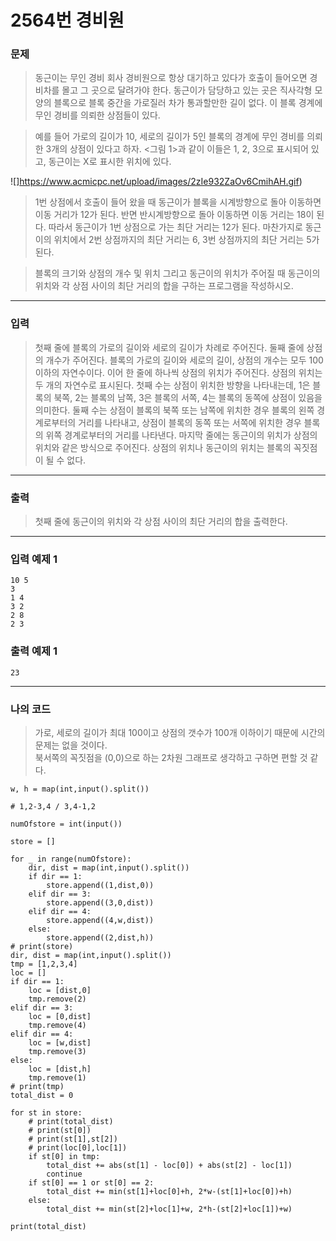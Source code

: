 # 2564번 경비원
### 문제
> 동근이는 무인 경비 회사 경비원으로 항상 대기하고 있다가 호출이 들어오면 경비차를 몰고 그 곳으로 달려가야 한다. 동근이가 담당하고 있는 곳은 직사각형 모양의 블록으로 블록 중간을 가로질러 차가 통과할만한 길이 없다. 이 블록 경계에 무인 경비를 의뢰한 상점들이 있다.

> 예를 들어 가로의 길이가 10, 세로의 길이가 5인 블록의 경계에 무인 경비를 의뢰한 3개의 상점이 있다고 하자. <그림 1>과 같이 이들은 1, 2, 3으로 표시되어 있고, 동근이는 X로 표시한 위치에 있다.

![]https://www.acmicpc.net/upload/images/2zIe932ZaOv6CmihAH.gif)  

> 1번 상점에서 호출이 들어 왔을 때 동근이가 블록을 시계방향으로 돌아 이동하면 이동 거리가 12가 된다. 반면 반시계방향으로 돌아 이동하면 이동 거리는 18이 된다. 따라서 동근이가 1번 상점으로 가는 최단 거리는 12가 된다. 마찬가지로 동근이의 위치에서 2번 상점까지의 최단 거리는 6, 3번 상점까지의 최단 거리는 5가 된다.

> 블록의 크기와 상점의 개수 및 위치 그리고 동근이의 위치가 주어질 때 동근이의 위치와 각 상점 사이의 최단 거리의 합을 구하는 프로그램을 작성하시오.

---

### 입력
> 첫째 줄에 블록의 가로의 길이와 세로의 길이가 차례로 주어진다. 둘째 줄에 상점의 개수가 주어진다. 블록의 가로의 길이와 세로의 길이, 상점의 개수는 모두 100이하의 자연수이다. 이어 한 줄에 하나씩 상점의 위치가 주어진다. 상점의 위치는 두 개의 자연수로 표시된다. 첫째 수는 상점이 위치한 방향을 나타내는데, 1은 블록의 북쪽, 2는 블록의 남쪽, 3은 블록의 서쪽, 4는 블록의 동쪽에 상점이 있음을 의미한다. 둘째 수는 상점이 블록의 북쪽 또는 남쪽에 위치한 경우 블록의 왼쪽 경계로부터의 거리를 나타내고, 상점이 블록의 동쪽 또는 서쪽에 위치한 경우 블록의 위쪽 경계로부터의 거리를 나타낸다. 마지막 줄에는 동근이의 위치가 상점의 위치와 같은 방식으로 주어진다. 상점의 위치나 동근이의 위치는 블록의 꼭짓점이 될 수 없다.

---

### 출력
> 첫째 줄에 동근이의 위치와 각 상점 사이의 최단 거리의 합을 출력한다.

---

### 입력 예제 1
```
10 5
3
1 4
3 2
2 8
2 3
```

### 출력 예제 1
```
23
```

---

### 나의 코드
> 가로, 세로의 길이가 최대 100이고 상점의 갯수가 100개 이하이기 때문에 시간의 문제는 없을 것이다.  
북서쪽의 꼭짓점을 (0,0)으로 하는 2차원 그래프로 생각하고 구하면 편할 것 같다.  

```
w, h = map(int,input().split())

# 1,2-3,4 / 3,4-1,2

numOfstore = int(input())

store = []

for _ in range(numOfstore):
    dir, dist = map(int,input().split())
    if dir == 1:
        store.append((1,dist,0))
    elif dir == 3:
        store.append((3,0,dist))
    elif dir == 4:
        store.append((4,w,dist))
    else:
        store.append((2,dist,h))
# print(store)
dir, dist = map(int,input().split())
tmp = [1,2,3,4]
loc = []
if dir == 1:
    loc = [dist,0]
    tmp.remove(2)
elif dir == 3:
    loc = [0,dist]
    tmp.remove(4)
elif dir == 4:
    loc = [w,dist]
    tmp.remove(3)
else:
    loc = [dist,h]
    tmp.remove(1)
# print(tmp)
total_dist = 0

for st in store:
    # print(total_dist)
    # print(st[0])
    # print(st[1],st[2])
    # print(loc[0],loc[1])
    if st[0] in tmp:
        total_dist += abs(st[1] - loc[0]) + abs(st[2] - loc[1])
        continue
    if st[0] == 1 or st[0] == 2:
        total_dist += min(st[1]+loc[0]+h, 2*w-(st[1]+loc[0])+h)
    else:
        total_dist += min(st[2]+loc[1]+w, 2*h-(st[2]+loc[1])+w)

print(total_dist)
```

